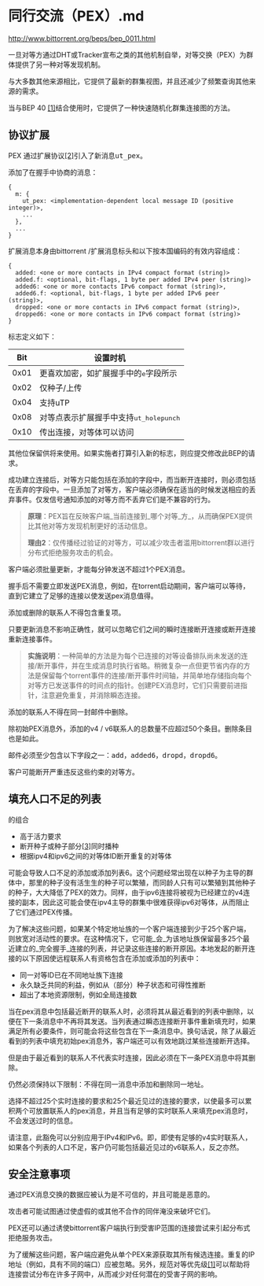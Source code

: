 # 同行交流（PEX）.md
http://www.bittorrent.org/beps/bep_0011.html


一旦对等方通过DHT或Tracker宣布之类的其他机制自举，对等交换（PEX）为群体提供了另一种对等发现机制。

与大多数其他来源相比，它提供了最新的群集视图，并且还减少了频繁查询其他来源的需求。

当与BEP 40 [[1]](http://www.bittorrent.org/beps/bep_0011.html#bep-40)结合使用时，它提供了一种快速随机化群集连接图的方法。

## 协议扩展

PEX 通过扩展协议[[2]](http://www.bittorrent.org/beps/bep_0011.html#bep-10)引入了新消息<tt class="docutils literal">ut_pex</tt>。[](http://www.bittorrent.org/beps/bep_0011.html#bep-10)

添加了在握手中协商的消息：

```
{
  m: {
    ut_pex: <implementation-dependent local message ID (positive integer)>,
    ...
  },
  ...
}
```

扩展消息本身由bittorrent /扩展消息标头和以下按本国编码的有效内容组成：

```
{
  added: <one or more contacts in IPv4 compact format (string)>
  added.f: <optional, bit-flags, 1 byte per added IPv4 peer (string)>
  added6: <one or more contacts IPv6 compact format (string)>,
  added6.f: <optional, bit-flags, 1 byte per added IPv6 peer (string)>,
  dropped: <one or more contacts in IPv6 compact format (string)>,
  dropped6: <one or more contacts in IPv6 compact format (string)>
}
```

标志定义如下：


 | Bit | 设置时机 |
 | --- | --- |
 | 0x01 | 更喜欢加密，如扩展握手中的<tt class="docutils literal">e</tt>字段所示 |
 | 0x02 | 仅种子/上传 |
 | 0x04 | 支持uTP |
 | 0x08 | 对等点表示扩展握手中支持<tt class="docutils literal">ut_holepunch</tt> |
 | 0x10 | 传出连接，对等体可以访问 |

其他位保留供将来使用。如果实施者打算引入新的标志，则应提交修改此BEP的请求。

成功建立连接后，对等方只能包括在<tt class="docutils literal">添加的</tt>字段中，而当断开连接时，则必须包括在<tt class="docutils literal">丢弃的</tt>字段中。一旦<tt class="docutils literal">添加</tt>了对等方，客户端必须确保在适当的时候发送相应的<tt class="docutils literal">丢弃</tt>事件。仅发信号通知添加的对等方而不丢弃它们是不兼容的行为。

> **原理**：PEX旨在反映客户端_当前连接到_哪个对等_方_，从而确保PEX提供比其他对等方发现机制更好的活动信息。
> 
> **理由2**：仅传播经过验证的对等方，可以减少攻击者滥用bittorrent群以进行分布式拒绝服务攻击的机会。

客户端必须批量更新，才能每分钟发送不超过1个PEX消息。

握手后不需要立即发送PEX消息，例如，在torrent启动期间，客户端可以等待，直到它建立了足够的连接以使发送pex消息值得。

添加或删除的联系人不得包含重复项。

只要更新消息不影响正确性，就可以忽略它们之间的瞬时连接断开连接或断开连接重新连接事件。

> **实施说明**：一种简单的方法是为每个已连接的对等设备排队尚未发送的连接/断开事件，并在生成消息时执行省略。稍微复杂一点但更节省内存的方法是保留每个torrent事件的连接/断开事件时间轴，并简单地存储指向每个对等方已发送事件的时间点的指针。创建PEX消息时，它们只需要前进指针，注意避免重复，并消除瞬态连接。

添加的联系人不得在同一封邮件中删除。

除初始PEX消息外，添加的v4 / v6联系人的总数量不应超过50个条目。删除条目也是如此。

邮件必须至少包含以下字段之一：<tt class="docutils literal">add，added6，dropd，dropd6</tt>。

客户可能断开严重违反这些约束的对等方。

## 填充人口不足的列表

的组合

*   高于活力要求
*   断开种子或种子部分[[3]](http://www.bittorrent.org/beps/bep_0011.html#bep-21)同时播种
*   根据ipv4和ipv6之间的对等体ID断开重复的对等体

可能会导致人口不足的<tt class="docutils literal">添加</tt>或<tt class="docutils literal">添加</tt>列表6。这个问题经常出现在以种子为主导的群体中，那里的种子没有活生生的种子可以繁殖，而同龄人只有可以繁殖到其他种子的种子，大大降低了PEX的效力。同样，由于ipv6连接将被视为已经建立的v4连接的副本，因此这可能会使在ipv4主导的群集中很难获得ipv6对等体，从而阻止了它们通过PEX传播。

为了解决这些问题，如果某个特定地址族的一个客户端连接到少于25个客户端，则放宽对活动性的要求。在这种情况下，它可能_会_为该地址族保留最多25个最近建立的_完全握手_连接的列表，并记录这些连接的断开原因。本地发起的断开连接的以下原因使远程联系人有资格包含在<tt class="docutils literal">添加</tt>或<tt class="docutils literal">添加的</tt>列表中：

*   同一对等ID已在不同地址族下连接
*   永久缺乏共同的利益，例如从（部分）种子状态和可得性推断
*   超出了本地资源限制，例如全局连接数

当在pex消息中包括最近断开的联系人时，必须将其从最近看到的列表中删除，以便在下一条消息中不再将其发送。当列表通过瞬态连接断开事件重新填充时，如果满足所有必要条件，则可能会将这些包含在下一条消息中。换句话说，除了从最近看到的列表中填充初始pex消息外，客户端还可以有效地跳过某些连接断开选择。

但是由于最近看到的联系人不代表实时连接，因此必须在下一条PEX消息中将其删除。

仍然必须保持以下限制：不得在同一消息中添加和删除同一地址。

选择不超过25个实时连接的要求和25个最近见过的连接的要求，以使最多可以累积两个可放置联系人的pex消息，并且当有足够的实时联系人来填充pex消息时，不会发送过时的信息。

请注意，此豁免可以分别应用于IPv4和IPv6。即，即使有足够的v4实时联系人，如果各个列表的人口不足，客户仍可能包括最近见过的v6联系人，反之亦然。

## 安全注意事项

通过PEX消息交换的数据应被认为是不可信的，并且可能是恶意的。

攻击者可能试图通过使虚假的或其他不合作的同伴淹没来破坏它们。

PEX还可以通过诱使bittorrent客户端执行到受害IP范围的连接尝试来引起分布式拒绝服务攻击。

为了缓解这些问题，客户端应避免从单个PEX来源获取其所有候选连接。重复的IP地址（例如，具有不同的端口）应被忽略。另外，规范对等优先级[[1]](http://www.bittorrent.org/beps/bep_0011.html#bep-40)可以帮助将连接尝试分布在许多子网中，从而减少对任何潜在的受害子网的影响。